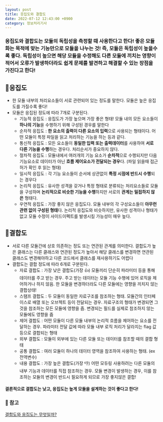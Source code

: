 ```yaml
---
layout: post
title: 응집도와 결합도
date: 2022-07-12 12:43:00 +0900
category: 정보처리기사
---
```


### 응집도와 결합도는 모듈의 독립성을 측정할 때 사용한다고 한다! 좋은 모듈화는 목적에 맞는 기능만으로 모듈을 나누는 것! 즉, 모듈은 독립성이 높을수록 좋다. 독립성이 높으면 해당 모듈을 수정해도 다른 모듈에 끼치는 영향이 적어서 오류가 발생하더라도 쉽게 문제를 발견하고 해결할 수 있는 장점을 가진다고 한다!

## 📍응집도

- 한 모듈 내부의 처리요소들이 서로 관련되어 있는 정도를 말한다. 모듈은 높은 응집도를 가질수록 좋다!
- 모듈은 응집된 정도에 따라 7개로 구분된다.
  - 기능적 응집도 : 응집도가 가장 높으며 가장 좋은 형태! 모듈 내의 모든 요소들이 **하나의 기능**을 수행하기 위해 구성된 경우를 말한다
  - 순차적 응집도 : **한 요소의 출력이 다른 요소의 입력**으로 사용되는 형태이다. 어떤 모듈이 특정 파일을 읽고 처리하는 기능을 하는 등과 같다.
  - 통신적 응집도 : 모든 요소들이 **동일한 입력 또는 출력데이터**를 사용하여 **서로 다른 기능을 수행**하는 경우다. 처리순서가 중요하지 않다.
  - 절차적 응집도 : 모듈내에서 여러개의 기능 요소가 **순차적**으로 수행되지만 다음 기능요소로 데이터가 아닌 **흐름 제어요소가 전달되는 경우**다. (파일 읽을때 접근허가 확인 후 읽는 형태)
  - 일시적 응집도 : 각 기능 요소들이 순서에 상관없이 **특정 시점에 반드시 수행**되는 경우다
  - 논리적 응집도 : 유사한 성격을 갖거나 특정 형태로 분류되는 처리요소들로 모듈을 구성하며 **논리적으로 비슷한 기능을 수행**하지만 서로의 **관계는 밀접하지 않은** 형태다.
  - 우연적 응집도 : 가장 좋지 않은 응집도다. 모듈 내부의 각 구성요소들이 **아무런 관련 없이 구성된 형태**다. 논리적 응집도와 비슷하지만, 유사한 성격이나 형태가 없고 모듈 수정이 사이드이펙트를 발생시킬 가능성이 매우 높다.

## 📍결합도

- 서로 다른 모듈간에 상호 의존하는 정도 또는 연관된 관계를 의미한다. 결합도가 높은 클래스는 다른 클래스와 연관된 정도가 높아서 해당 클래스를 변경하면 연관된 클래스도 변경해야하고 다른 코드에서 클래스를 재사용하기도 어렵다
- 결합도는 결합 정도에 따라 6개로 구분된다.
  - 자료 결합도 : 가장 낮은 결합도(가장 👍) 모듈끼리 단순히 파라미터 등을 통해 데이터를 주고 받는 경우. 주고 받는 데이터는 모듈 기능 수행에 있어 로직을 제어하거나 하지 않음. 한 모듈을 변경하더라도 다른 모듈에는 영향을 끼치지 않는 결합상태!
  - 스탬프 결합도 : 두 모듈이 동일한 자료구조를 참조하는 형태. 모듈간의 인터페이스로 배열 또는 오브젝트 등이 전달되는 경우. 자료구조의 형태가 변경되면 그것을 참조하는 모든 모듈에 영향을 줌. 변경되는 필드를 실제로 참조하지 않는 모듈에도 영향을 줌
  - 제어 결합도 : 어떤 모듈이 다른 모듈 내부의 논리적 흐름을 제어하는 요소를 전달하는 경우. 파라미터 전달 값에 따라 모듈 내부 로직 처리가 달라지는 flag 값 등으로 결합되는 형태
  - 외부 결합도 : 모듈이 외부에 있는 다른 모듈 또는 데이터를 참조할 때의 결합 형태
  - 공통 결합도 : 여러 모듈이 하나의 데이터 영역을 참조하여 사용하는 형태. (ex 전역변수)
  - 내용 결합도 : 가장 높은 결합도(가장 👎) 어떤 모듀링 사용하려는 다른 모듈의 내부 기능과 데이터를 직접 참조하는 경우. 모듈 변경이 발생하는 경우, 이를 참조하는 모듈의 변경이 반드시 필요하게 되므로 가장 좋지않은 결합!

#### 결론적으로 결합도는 낮고, 응집도는 높게 모듈을 설계하는 것이 좋다고 한다!

### 👀 참고

[결합도와 응집도는 무엇일까?](https://madplay.github.io/post/coupling-and-cohesion-in-software-engineering)
